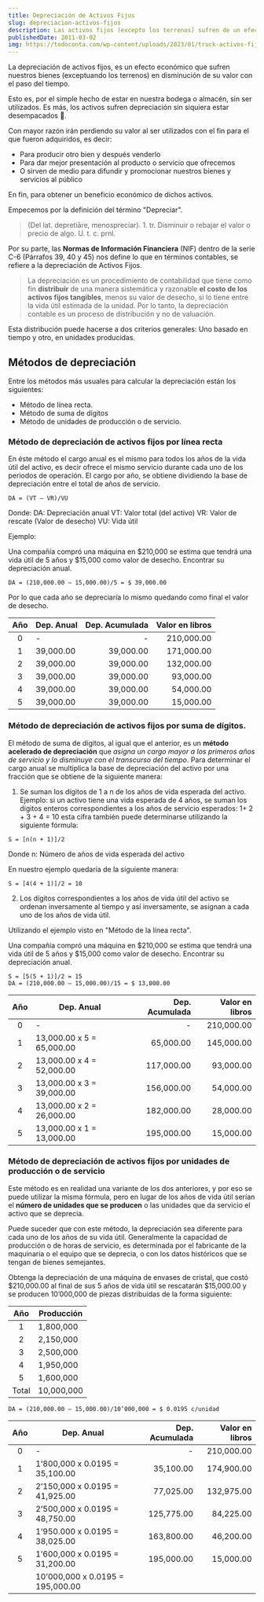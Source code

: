 ```yaml
---
title: Depreciación de Activos Fijos
slug: depreciacion-activos-fijos
description: Las activos fijos (excepto los terrenos) sufren de un efecto económico denominado depreciación, que no es mas que la disminución de su valor.
publishedDate: 2011-03-02
img: https://todoconta.com/wp-content/uploads/2023/01/truck-activos-fijos-assets.jpeg
---
```

La depreciación de activos fijos, es un efecto económico que sufren nuestros bienes (exceptuando los terrenos) en disminución de su valor con el paso del tiempo.

Esto es, por el simple hecho de estar en nuestra bodega o almacén, sin ser utilizados. Es más, los activos sufren depreciación sin siquiera estar desempacados 🤯.

Con mayor razón irán perdiendo su valor al ser utilizados con el fin para el que fueron adquiridos, es decir:

- Para producir otro bien y después venderlo
- Para dar mejor presentación al producto o servicio que ofrecemos 
- O sirven de medio para difundir y promocionar nuestros bienes y servicios al público

En fin, para obtener un beneficio económico de dichos activos.

Empecemos por la definición del término "Depreciar".

> (Del lat. depretiāre, menospreciar).
> 1. tr. Disminuir o rebajar el valor o precio de algo. U. t. c. prnl.

Por su parte, las **Normas de Información Financiera** (NIF) dentro de la serie C-6 (Párrafos 39, 40 y 45) nos define lo que en términos contables, se refiere a la depreciación de Activos Fijos.

> La depreciación es un procedimiento de contabilidad que tiene como fin **distribuir** de una manera sistemática y razonable **el costo de los activos fijos tangibles**, menos su valor de desecho, si lo tiene entre la vida útil estimada de la unidad. Por lo tanto, la depreciación contable es un proceso de distribución y no de valuación.

Esta distribución puede hacerse a dos criterios generales: Uno basado en tiempo y otro, en unidades producidas.

## Métodos de depreciación

Entre los métodos más usuales para calcular la depreciación están los siguientes:

- Método de línea recta. 
- Método de suma de dígitos 
- Método de unidades de producción o de servicio.

### Método de depreciación de activos fijos por línea recta

En éste método el cargo anual es el mismo para todos los años de la vida útil del activo, es decir ofrece el mismo servicio durante cada uno de los periodos de operación. El cargo por año, se obtiene dividiendo la base de depreciación entre el total de años de servicio.

```
DA = (VT – VR)/VU
```

Donde:
DA: Depreciación anual
VT: Valor total (del activo)
VR: Valor de rescate (Valor de desecho)
VU: Vida útil

Ejemplo:

Una compañía compró una máquina en $210,000 se estima que tendrá una vida útil de 5 años y $15,000 como valor de desecho. Encontrar su depreciación anual.

```
DA = (210,000.00 – 15,000.00)/5 = $ 39,000.00
```

Por lo que cada año se depreciaría lo mismo quedando como final el valor de desecho.

| Año | Dep. Anual | Dep. Acumulada | Valor en libros |
|:---:|------------|---------------:|----------------:|
|  0  | -          |              - |      210,000.00 |
|  1  | 39,000.00  |      39,000.00 |      171,000.00 |
|  2  | 39,000.00  |      39,000.00 |      132,000.00 |
|  3  | 39,000.00  |      39,000.00 |       93,000.00 |
|  4  | 39,000.00  |      39,000.00 |       54,000.00 |
|  5  | 39,000.00  |      39,000.00 |       15,000.00 |

### Método de depreciación de activos fijos por suma de dígitos.

El método de suma de dígitos, al igual que el anterior, es un **método acelerado de depreciación** que _asigna un cargo mayor a los primeros años de servicio y lo disminuye con el transcurso del tiempo_. Para determinar el cargo anual se multiplica la base de depreciación del activo por una fracción que se obtiene de la siguiente manera:

1. Se suman los dígitos de 1 a n de los años de vida esperada del activo. Ejemplo: si un activo tiene una vida esperada de 4 años, se suman los dígitos enteros correspondientes a los años de servicio esperados: 1+ 2 + 3 + 4 = 10 esta cifra también puede determinarse utilizando la siguiente fórmula:

```
S = [n(n + 1)]/2
```

Donde n: Número de años de vida esperada del activo

En nuestro ejemplo quedaría de la siguiente manera:

```
S = [4(4 + 1)]/2 = 10
```

2. Los dígitos correspondientes a los años de vida útil del activo se ordenan inversamente al tiempo y así inversamente, se asignan a cada uno de los años de vida útil.

Utilizando el ejemplo visto en "Método de la línea recta".

Una compañía compró una máquina en $210,000 se estima que tendrá una vida útil de 5 años y $15,000 como valor de desecho. Encontrar su depreciación anual.

```
S = [5(5 + 1)]/2 = 15
DA = (210,000.00 – 15,000.00)/15 = $ 13,000.00
```


| Año | Dep. Anual                | Dep. Acumulada | Valor en libros |
|:---:|---------------------------|---------------:|----------------:|
|  0  | -                         |              - |      210,000.00 |
|  1  | 13,000.00 x 5 = 65,000.00 |      65,000.00 |      145,000.00 |
|  2  | 13,000.00 x 4 = 52,000.00 |     117,000.00 |       93,000.00 |
|  3  | 13,000.00 x 3 = 39,000.00 |     156,000.00 |       54,000.00 |
|  4  | 13,000.00 x 2 = 26,000.00 |     182,000.00 |       28,000.00 |
|  5  | 13,000.00 x 1 = 13,000.00 |     195,000.00 |       15,000.00 |

### Método de depreciación de activos fijos por unidades de producción o de servicio

Este método es en realidad una variante de los dos anteriores, y por eso se puede utilizar la misma fórmula, pero en lugar de los años de vida útil serían el **número de unidades que se producen** o las unidades que da servicio el activo que se deprecia.

Puede suceder que con este método, la depreciación sea diferente para cada uno de los años de su vida útil. Generalmente la capacidad de producción o de horas de servicio, es determinada por el fabricante de la maquinaria o el equipo que se deprecia, o con los datos históricos que se tengan de bienes semejantes.

Obtenga la depreciación de una máquina de envases de cristal, que costó $210,000.00 al final de sus 5 años de vida útil se rescatarán $15,000.00 y se producen 10’000,000 de piezas distribuidas de la forma siguiente:

|  Año  | Producción |
|:-----:|------------|
|   1   | 1,800,000  |
|   2   | 2,150,000  |
|   3   | 2,500,000  |
|   4   | 1,950,000  |
|   5   | 1,600,000  |
| Total | 10,000,000 |

```
DA = (210,000.00 – 15,000.00)/10’000,000 = $ 0.0195 c/unidad
```

| Año | Dep. Anual                       | Dep. Acumulada | Valor en libros |
|:---:|----------------------------------|---------------:|----------------:|
|  0  | -                                |              - |      210,000.00 |
|  1  | 1’800,000 x 0.0195 = 35,100.00   |      35,100.00 |      174,900.00 |
|  2  | 2’150,000 x 0.0195 = 41,925.00   |      77,025.00 |      132,975.00 |
|  3  | 2’500,000 x 0.0195 = 48,750.00   |     125,775.00 |       84,225.00 |
|  4  | 1’950.000 x 0.0195 = 38,025.00   |     163,800.00 |       46,200.00 |
|  5  | 1’600,000 x 0.0195 = 31,200.00   |     195,000.00 |       15,000.00 |
|     | 10’000,000 x 0.0195 = 195,000.00 |                |                 |

